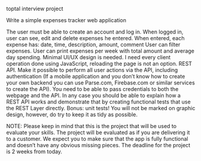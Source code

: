 toptal interview project

Write a simple expenses tracker web application

The user must be able to create an account and log in.
When logged in, user can see, edit and delete expenses he entered.
When entered, each expense has: date, time, description, amount, comment
User can filter expenses.
User can print expenses per week with total amount and average day spending.
Minimal UI/UX design is needed.
I need every client operation done using JavaScript, reloading the page is not an option.
REST API. Make it possible to perform all user actions via the API, including authentication (If a mobile application and you don’t know how to create your own backend you can use Parse.com, Firebase.com or similar services to create the API).
You need to be able to pass credentials to both the webpage and the API.
In any case you should be able to explain how a REST API works and demonstrate that by creating functional tests that use the REST Layer directly.
Bonus: unit tests!
You will not be marked on graphic design, however, do try to keep it as tidy as possible.

NOTE: Please keep in mind that this is the project that will be used to evaluate your skills. The project will be evaluated as if you are delivering it to a customer. We expect you to make sure that the app is fully functional and doesn’t have any obvious missing pieces. The deadline for the project is 2 weeks from today.